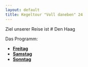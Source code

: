 ```yaml
---
layout: default
title: Kegeltour "Voll daneben" 24
---
```


Ziel unserer Reise ist # Den Haag

Das Programm:

- **[Freitag](freitag)**
- **[Samstag](samstag)**
- **[Sonntag](sonntag)**
